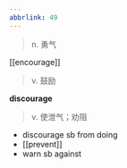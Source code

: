 ```yaml
---
abbrlink: 49
---
```

> n. 勇气

[[encourage]]
> v. 鼓励

**discourage**
> v. 使泄气；劝阻

- discourage sb from doing 
- [[prevent]]
- warn sb against
